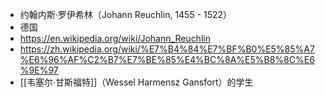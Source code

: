 - 约翰内斯·罗伊希林（Johann Reuchlin, 1455 - 1522）
- 德国
- https://en.wikipedia.org/wiki/Johann_Reuchlin
- https://zh.wikipedia.org/wiki/%E7%B4%84%E7%BF%B0%E5%85%A7%E6%96%AF%C2%B7%E7%BE%85%E4%BC%8A%E5%B8%8C%E6%9E%97
- [[韦塞尔·甘斯福特]]（Wessel Harmensz Gansfort）的学生